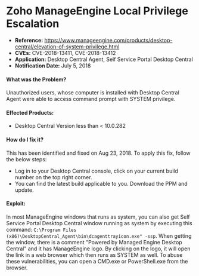 # Zoho ManageEngine Local Privilege Escalation
* **Reference:** https://www.manageengine.com/products/desktop-central/elevation-of-system-privilege.html
* **CVEs:** CVE-2018-13411, CVE-2018-13412
* **Application:** Desktop Central Agent, Self Service Portal Desktop Central
* **Notification Date:** July 5, 2018

#### What was the Problem?
Unauthorized users, whose computer is installed with Desktop Central Agent were able to access command prompt with SYSTEM privilege.

#### Effected Products:

* Desktop Central Version less than < 10.0.282

#### How do I fix it?
This has been identified and fixed on Aug 23, 2018. To apply this fix, follow the below steps:

* Log in to your Desktop Central console, click on your current build number on the top right corner.
* You can find the latest build applicable to you. Download the PPM and update.

#### Exploit:

In most ManageEngine windows that runs as system, you can also get Self Service Portal Desktop Central window running as system by executing this command: `C:\Program Files (x86)\DesktopCentral_Agent\bin\dcagenttrayicon.exe" -ssp`. When getting the window, there is a comment "Powered by Managed Engine Desktop Central" and it has ManageEngine logo. By clicking on the logo, it will open the link in a web browser which then runs as SYSTEM as well. To abuse these vulnerabilities, you can open a CMD.exe or PowerShell.exe from the browser.
